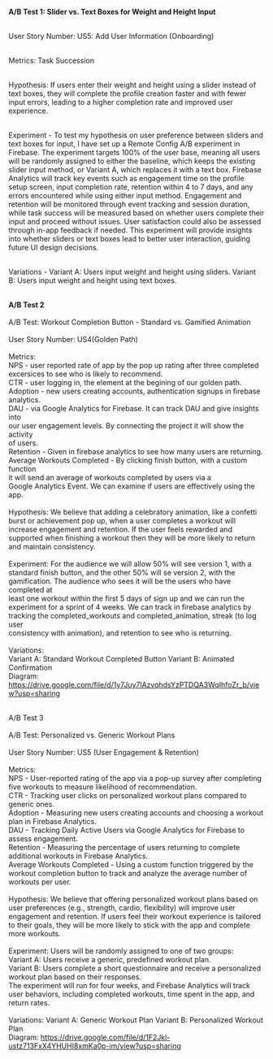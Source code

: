**A/B Test 1: Slider vs. Text Boxes for Weight and Height Input**

<br>User Story Number: US5: Add User Information (Onboarding)

<br>Metrics: Task Succession

<br>Hypothesis: If users enter their weight and height using a slider instead of text boxes, they will complete the profile creation faster and with fewer input errors, leading to a higher completion rate and improved user experience.

<br>Experiment - To test my hypothesis on user preference between sliders and text boxes for input, I have set up a Remote Config A/B experiment in Firebase. The experiment targets 100% of the user base, meaning all users will be randomly assigned to either the baseline, which keeps the existing slider input method, or Variant A, which replaces it with a text box. Firebase Analytics will track key events such as engagement time on the profile setup screen, input completion rate, retention within 4 to 7 days, and any errors encountered while using either input method. Engagement and retention will be monitored through event tracking and session duration, while task success will be measured based on whether users complete their input and proceed without issues. User satisfaction could also be assessed through in-app feedback if needed. This experiment will provide insights into whether sliders or text boxes lead to better user interaction, guiding future UI design decisions.

<br>Variations - Variant A: Users input weight and height using sliders. Variant B: Users input weight and height using text boxes.


<br> **A/B Test 2**
<br> 
<br> A/B Test: Workout Completion Button - Standard vs. Gamified Animation 
<br>
<br> User Story Number: US4(Golden Path)
<br>
<br> Metrics: 
<br> NPS - user reported rate of app by the pop up rating after three completed
<br> excersices to see who is likely to recommend. 
<br> CTR - user logging in, the element at the begining of our golden path. 
<br> Adoption - new users creating accounts, authentication signups in firebase 
<br> analytics.
<br> DAU - via Google Analytics for Firebase. It can track DAU and give insights into <br> our user engagement levels. By connecting the project it  will show the activity <br> of users.
<br> Retention - Given in firebase analytics to see how many users are returning. 
<br> Average Workouts Completed - By clicking finish button, with a custom function <br> it will send an average of workouts completed by users via a 
<br> Google Analytics Event. We can examine if users are effectively using the app. 
<br> 
<br>Hypothesis: We believe that adding a celebratory animation, like a confetti burst or achievement pop up, when a user completes a workout will increase engagement and retention. If the user feels rewarded and supported when finishing a workout then they will be more likely to return and maintain consistency. 
<br>
<br> Experiment: For the audience we will allow 50% will see version 1, with a 
<br> standard finish button, and the other 50% will se version 2, with the 
<br> gamification. The audience who sees it will be the users who have completed at <br> least one workout within the first 5 days of sign up and we can run the 
<br> experiment for a sprint of 4 weeks. We can track in firebase analytics by 
<br> tracking the completed_workouts and completed_animation, streak (to log user <br> consistency with animation), and retention to see who is returning. 
<br>
<br> Variations:  
Variant A: Standard Workout Completed Button
Variant B: Animated Confirmation 
<br> Diagram: https://drive.google.com/file/d/1y7Juy7lAzvqhdsYzPTDQA3WqIhfoZr_b/view?usp=sharing

<br> A/B Test 3
<br>
<br> A/B Test: Personalized vs. Generic Workout Plans
<br>
<br> User Story Number: US5 (User Engagement & Retention)
<br>
<br> Metrics:
<br> NPS - User-reported rating of the app via a pop-up survey after completing five workouts to measure likelihood of recommendation.
<br> CTR - Tracking user clicks on personalized workout plans compared to generic ones.
<br> Adoption - Measuring new users creating accounts and choosing a workout plan in Firebase Analytics.
<br> DAU - Tracking Daily Active Users via Google Analytics for Firebase to assess engagement.
<br> Retention - Measuring the percentage of users returning to complete additional workouts in Firebase Analytics.
<br> Average Workouts Completed - Using a custom function triggered by the workout completion button to track and analyze the average number of workouts per user.
<br>
<br> Hypothesis: We believe that offering personalized workout plans based on user preferences (e.g., strength, cardio, flexibility) will improve user engagement and retention. If users feel their workout experience is tailored to their goals, they will be more likely to stick with the app and complete more workouts.
<br>
<br> Experiment: Users will be randomly assigned to one of two groups:
<br> Variant A: Users receive a generic, predefined workout plan.
<br> Variant B: Users complete a short questionnaire and receive a personalized workout plan based on their responses.
<br> The experiment will run for four weeks, and Firebase Analytics will track user behaviors, including completed workouts, time spent in the app, and return rates.
<br>
<br> Variations:
Variant A: Generic Workout Plan
Variant B: Personalized Workout Plan
<br> Diagram: https://drive.google.com/file/d/1F2Jkl-ustz713FxX4YHUHI8xmKa0p-im/view?usp=sharing
